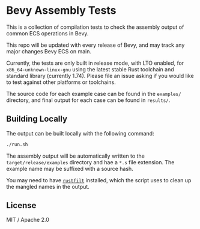 # Bevy Assembly Tests

This is a collection of compilation tests to check the assembly output of common
ECS operations in Bevy.

This repo will be updated with every release of Bevy, and may track any major
changes Bevy ECS on main.

Currently, the tests are only built in release mode, with LTO enabled, for
`x86_64-unknown-linux-gnu` using the latest stable Rust toolchain and standard library
(currently 1.74). Please file an issue asking if you would like to test against other
platforms or toolchains.

The source code for each example case can be found in the `examples/` directory, and
final output for each case can be found in `results/`.

## Building Locally
The output can be built locally with the following command:

```bash
./run.sh
```

The assembly output will be automatically written to the `target/release/examples`
directory and hae a `*.s` file extension. The example name may be suffixed with
a source hash.

You may need to have [`rustfilt`](https://crates.io/crates/rustfilt) installed,
which the script uses to clean up the mangled names in the output.

## License
MIT / Apache 2.0
